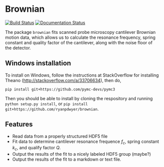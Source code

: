 Brownian
========

[![Build Status](https://travis-ci.org/ryanpdwyer/brownian.svg?branch=master)](https://travis-ci.org/ryanpdwyer/brownian)
[![Documentation Status](https://readthedocs.org/projects/brownian/badge/?version=latest)](https://readthedocs.org/projects/brownian/?badge=latest)

The package `brownian` fits scanned probe microscopy cantilever Brownian motion data, which allows us to calculate the resonance frequency, spring constant and quality factor of the cantilever, along with the noise floor of the detector.

Windows installation
--------------------

To install on Windows, follow the instructions at StackOverflow for installing Theano (http://stackoverflow.com/a/33706634), then do,

```
pip install git+https://github.com/pymc-devs/pymc3
```

Then you should be able to install by cloning the respository and running `python setup.py install`, or `pip install git+https://github.com/ryanpdwyer/brownian`.

Features
--------

- Read data from a properly structured HDF5 file
- Fit data to determine cantilever resonance frequence $f_c$, spring constant $k_c$, and qualify factor $Q$.
- Output the results of the fit to a nicely labeled HDF5 group (maybe?)
- Output the results of the fit to a markdown or text file.
